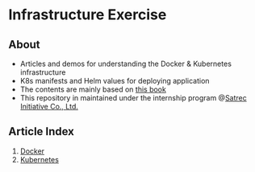 # Infrastructure Exercise
## About
- Articles and demos for understanding the Docker & Kubernetes infrastructure
- K8s manifests and Helm values for deploying application
- The contents are mainly based on [this book](https://github.com/sysnet4admin/_Book_k8sInfra)
- This repository in maintained under the internship program @[Satrec Initiative Co., Ltd.](https://www.satreci.com)
## Article Index
1. [Docker](./article/Docker/README.md)
2. [Kubernetes](./article/Kubernetes/README.md)

